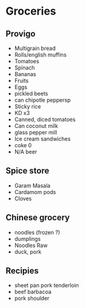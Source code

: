 # Groceries

## Provigo

- Multigrain bread
- Rolls/english muffins
- Tomatoes
- Spinach
- Bananas
- Fruits
- Eggs
- pickled beets
- can chipotle peppersp
- Sticky rice
- KD x3
- Canned, diced tomatoes
- Can coconut milk
- glass pepper mill
- Ice cream sandwiches
- coke 0
- N/A beer

## Spice store

- Garam Masala
- Cardamom pods
- Cloves

## Chinese grocery

- noodles (frozen ?)
- dumplings
- Noodles Raw
- duck, pork

## Recipies

- sheet pan pork tenderloin
- beef barbacoa
- pork shoulder
